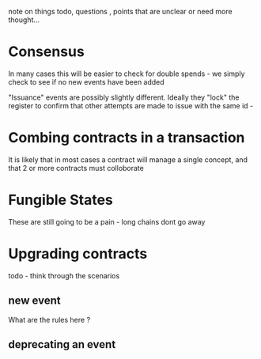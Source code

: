 note on things todo, questions , points that are unclear or need more thought... 


# Consensus 

In many cases this will be easier to check for double spends - we simply  check to see if no new events 
have been added

"Issuance" events are possibly slightly different. Ideally they  "lock" the register to  confirm that
other attempts are made to issue  with the same id - 



# Combing contracts in a transaction

It is likely that in most cases a contract will manage a single concept, and that 
2 or more contracts must colloborate 

# Fungible States

These are still going to be a pain - long chains dont go away 


# Upgrading contracts 

todo - think through the scenarios 

## new event 

What are the rules here ?

## deprecating an event 

##